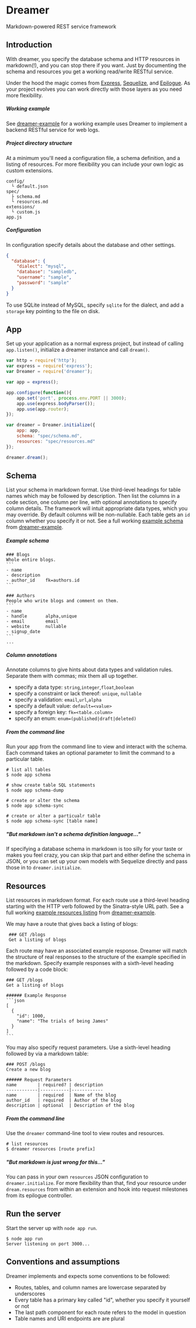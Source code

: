 # Dreamer

Markdown-powered REST service framework

## Introduction

With dreamer, you specify the database schema and HTTP resources in markdown(!), and you can stop there if you want.  Just by documenting the schema and resources you get a working read/write RESTful service.

Under the hood the magic comes from [Express](http://expressjs.com/), [Sequelize](http://www.sequelizejs.com/), and [Epilogue](https://github.com/dchester/epilogue).  As your project evolves you can work directly with those layers as you need more flexibility.

##### Working example

See [dreamer-example](http://github.com/dchester/dreamer-example) for a working example uses Dreamer to implement a backend RESTful service for web logs.

##### Project directory structure

At a minimum you'll need a configuration file, a schema definition, and a listing of resources.  For more flexibility you can include your own logic as custom extensions.

```
config/
  └ default.json
spec/
  ├ schema.md
  └ resources.md
extensions/
  └ custom.js
app.js
```

##### Configuration

In configuration specify details about the database and other settings.

```json
{
  "database": {
    "dialect": "mysql",
    "database": "sampledb",
    "username": "sample",
    "password": "sample"
  }
}
```

To use SQLite instead of MySQL, specify `sqlite` for the dialect, and add a `storage` key pointing to the file on disk.


## App

Set up your application as a normal express project, but instead of calling `app.listen()`, initialize a dreamer instance and call `dream()`.

```javascript
var http = require('http');
var express = require('express');
var Dreamer = require('dreamer');

var app = express();

app.configure(function(){
	app.set('port', process.env.PORT || 3000);
	app.use(express.bodyParser());
	app.use(app.router);
});

var dreamer = Dreamer.initialize({
	app: app,
	schema: "spec/schema.md",
	resources: "spec/resources.md"
});

dreamer.dream();
```

## Schema

List your schema in markdown format.  Use third-level headings for table names which may be followed by description.  Then list the columns in a code section, one column per line, with optional annotations to specify column details.  The framework will intuit appropriate data types, which you may override.  By default columns will be non-nullable.  Each table gets an `id` column whether you specify it or not.  See a full working [example schema](https://github.com/dchester/dreamer-example/blob/master/spec/schema.md) from [dreamer-example](https://github.com/dchester/dreamer-example).

##### Example schema

    ### Blogs
    Whole entire blogs.
    ```
    - name
    - description
    - author_id    fk=authors.id
    ```
    
    ### Authors
    People who write blogs and comment on them.
    ```
    - name
    - handle       alpha,unique
    - email        email
    - website      nullable
    - signup_date
    ```
    ...
    
##### Column annotations

Annotate columns to give hints about data types and validation rules.  Separate them with commas; mix them all up together.

- specify a data type: `string`,`integer`,`float`,`boolean`
- specify a constraint or lack thereof: `unique`, `nullable` 
- specify a validation: `email`,`url`,`alpha` 
- specify a default value: `default=<value>`
- specify a foreign key: `fk=<table.column>`
- specify an enum: `enum=(published|draft|deleted)`

##### From the command line

Run your app from the command line to view and interact with the schema.  Each command takes an optional parameter to limit the command to a particular table.

```
# list all tables
$ node app schema 

# show create table SQL statements
$ node app schema-dump

# create or alter the schema
$ node app schema-sync

# create or alter a particualr table
$ node app schema-sync [table name]
```

##### "But markdown isn't a schema definition language..."

If specifying a database schema in markdown is too silly for your taste or makes you feel crazy, you can skip that part and either define the schema in JSON, or you can set up your own models with Sequelize directly and pass those in to `dreamer.initialize`.


## Resources

List resources in markdown format.  For each route use a third-level heading starting with the HTTP verb followed by the Sinatra-style URL path.  See a full working [example resources listing](https://github.com/dchester/dreamer-example/blob/master/spec/resources.md) from [dreamer-example](https://github.com/dchester/dreamer-example).

We may have a route that gives back a listing of blogs:

     ### GET /blogs
     Get a listing of blogs

Each route may have an associated example response.  Dreamer will match the structure of real responses to the structure of the example specified in the markdown.  Specify example responses with a sixth-level heading followed by a code block:

   
    ### GET /blogs
    Get a listing of blogs

    ###### Example Response
    ```json
    [
      {
        "id": 1000,
        "name": "The trials of being James"
      }
    ]
    ```

You may also specify request parameters.  Use a sixth-level heading followed by via a markdown table:

    ### POST /blogs
    Create a new blog

    ###### Request Parameters
    name        | required? | description
    ------------|-----------|------------
    name        | required  | Name of the blog
    author_id   | required  | Author of the blog
    description | optional  | Description of the blog

##### From the command line

Use the `dreamer` command-line tool to view routes and resources.

```
# list resources
$ dreamer resources [route prefix]
```

##### "But markdown is just wrong for this..."

You can pass in your own `resources` JSON configuration to `dreamer.initialize`.  For more flexibility than that, find your resource under `dream.resources` from within an extension and hook into request milestones from its epilogue controller. 

## Run the server

Start the server up with `node app run`.

```
$ node app run
Server listening on port 3000...
```

## Conventions and assumptions

Dreamer implements and expects some conventions to be followed:

- Routes, tables, and column names are lowercase separated by underscores
- Every table has a primary key called "id", whether you specify it yourself or not
- The last path component for each route refers to the model in question
- Table names and URI endpoints are are plural
